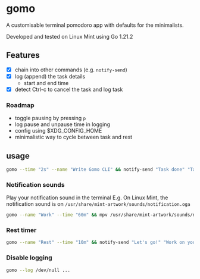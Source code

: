 # gomo

A customisable terminal pomodoro app with defaults for the minimalists. 

Developed and tested on Linux Mint using Go 1.21.2

## Features

- [x] chain into other commands (e.g. `notify-send`)
- [x] log (append) the task details
    - start and end time
- [x] detect Ctrl-c to cancel the task and log task

### Roadmap
- toggle pausing by pressing `p`
- log pause and unpause time in logging
- config using $XDG_CONFIG_HOME
- minimalistic way to cycle between task and rest

## usage
```sh
gomo --time "2s" --name "Write Gomo CLI" && notify-send "Task done" "Take a rest"
```

### Notification sounds

Play your notification sound in the terminal
E.g. On Linux Mint, the notification sound is on `/usr/share/mint-artwork/sounds/notification.oga`

```sh
gomo --name "Work" --time "60m" && mpv /usr/share/mint-artwork/sounds/notification.oga
```

### Rest timer
```sh
gomo --name "Rest" --time "10m" && notify-send "Let's go!" "Work on your stuff again" && mpv /usr/share/mint-artwork/sounds/notification.oga
```

### Disable logging
```sh
gomo --log /dev/null ...
```
